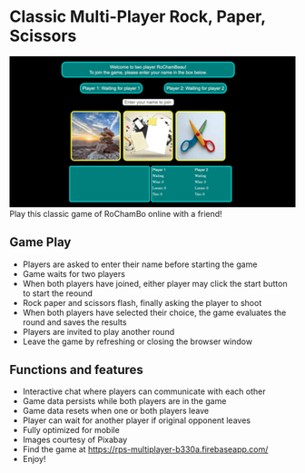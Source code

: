 # Classic Multi-Player Rock, Paper, Scissors
![Screenshot](screenshot.png)
Play this classic game of RoChamBo online with a friend!

## Game Play

- Players are asked to enter their name before starting the game
- Game waits for two players
- When both players have joined, either player may click the start button to start the reound
- Rock paper and scissors flash, finally asking the player to shoot
- When both players have selected their choice, the game evaluates the round and saves the results
- Players are invited to play another round
- Leave the game by refreshing or closing the browser window

## Functions and features

- Interactive chat where players can communicate with each other
- Game data persists while both players are in the game
- Game data resets when one or both players leave
- Player can wait for another player if original opponent leaves
- Fully optimized for mobile
- Images courtesy of Pixabay
- Find the game at https://rps-multiplayer-b330a.firebaseapp.com/
- Enjoy!
